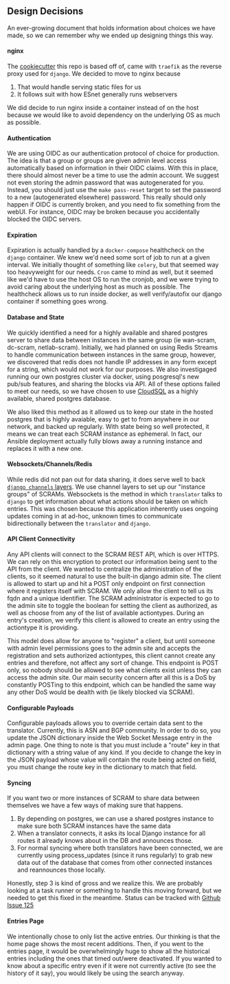 ## Design Decisions
An ever-growing document that holds information about choices we have made, so we can remember why we ended up designing
things this way.

#### nginx
The [cookiecutter](https://github.com/cookiecutter/cookiecutter-django) this repo is based off of, came with `traefik` 
as the reverse proxy used for `django`. We decided to move to nginx because
1. That would handle serving static files for us
1. It follows suit with how ESnet generally runs webservers

We did decide to run nginx inside a container instead of on the host because we would like to avoid dependency on the
underlying OS as much as possible.

#### Authentication
We are using OIDC as our authentication protocol of choice for production. The idea is that a group or groups are given
admin level access automatically based on information in their OIDC claims. With this in place, there should almost 
never be a time to use the admin account. We suggest not even storing the admin password that was autogenerated for you.
Instead, you should just use the `make pass-reset` target to set the password to a new (autogenerated elsewhere) 
password. This really should only happen if OIDC is currently broken, and you need to fix something from the webUI. For
instance, OIDC may be broken because you accidentally blocked the OIDC servers.

#### Expiration
Expiration is actually handled by a `docker-compose` healthcheck on the `django` container. We knew we'd need some sort
of job to run at a given interval. We initially thought of something like `celery`, but that seemed way too heavyweight
for our needs. `Cron` came to mind as well, but it seemed like we'd have to use the host OS to run the cronjob, and
we were trying to avoid caring about the underlying host as much as possible. The healthcheck allows us to run inside
docker, as well verify/autofix our django container if something goes wrong.

#### Database and State
We quickly identified a need for a highly available and shared postgres server to share data between instances in the 
same group (ie wan-scram, dc-scram, netlab-scram). Initially, we had planned on using Redis Streams to handle 
communication between instances in the same group, however, we discovered that redis does not handle IP addresses in any
form except for a string, which would not work for our purposes. We also investigaged running our own postgres cluster
via docker, using posgresql's new pub/sub features, and sharing the blocks via API. All of these options failed to 
meet our needs, so we have chosen to use [CloudSQL](https://cloud.google.com/sql) as a highly available, shared postgres
database.

We also liked this method as it allowed us to keep our state in the hosted postgres that is highly avaiable, easy to get
to from anywhere in our network, and backed up regularly. With state being so well protected, it means we can treat each
SCRAM instance as ephemeral. In fact, our Ansible deployment actually fully blows away a running instance and replaces 
it with a new one.

#### Websockets/Channels/Redis
While redis did not pan out for data sharing, it does serve well to back 
[`django channels` layers](https://channels.readthedocs.io/en/latest/topics/channel_layers.html). We use channel layers
to set up our "instance groups" of SCRAMs. Websockets is the method in which `translator` talks to `django` to get
information about what actions should be taken on which entries. This was chosen because this application inherently 
uses ongoing updates coming in at ad-hoc, unknown times to communicate bidirectionally between the `translator` and 
`django`.

#### API Client Connectivity
Any API clients will connect to the SCRAM REST API, which is over HTTPS. We can rely on this encryption to protect our
information being sent to the API from the client. We wanted to centralize the administration of the clients, so it 
seemed natural to use the built-in django admin site. The client is allowed to start up and hit a POST only endpoint on
first connection where it registers itself with SCRAM. We only allow the client to tell us its fqdn and a unique 
identifier. The SCRAM administrator is expected to go to the admin site to toggle the boolean for setting the client as 
authorized, as well as choose from any of the list of available actiontypes. During an entry's creation, we verify this
client is allowed to create an entry using the actiontype it is providing.

This model does allow for anyone to "register" a client, but until someone with admin level permissions goes to the admin
site and accepts the registration and sets authorized actiontypes, this client cannot create any entries and therefore,
not affect any sort of change. This endpoint is POST only, so nobody should be allowed to see what clients exist unless
they can access the admin site. Our main security concern after all this is a DoS by constantly POSTing to this endpoint,
which can be handled the same way any other DoS would be dealth with (ie likely blocked via SCRAM).

#### Configurable Payloads
Configurable payloads allows you to override certain data sent to the translator. Currently, this is ASN and BGP community.
In order to do so, you update the JSON dictionary inside the Web Socket Message entry in the admin page. One thing to note
is that you must include a "route" key in that dictionary with a string value of any kind. If you decide to change the 
key in the JSON payload whose value will contain the route being acted on field, you must change the route key in the 
dictionary to match that field.

#### Syncing
If you want two or more instances of SCRAM to share data between themselves we have a few ways of making sure that happens.

1. By depending on postgres, we can use a shared postgres instance to make sure both SCRAM instances have the same data
2. When a translator connects, it asks its local Django instance for all routes it already knows about in the DB and 
   announces those.
3. For normal syncing where both translators have been connected, we are currently using process_updates (since it runs 
   regularly) to grab new data out of the database that comes from other connected instances and reannounces those locally.

Honestly, step 3 is kind of gross and we realize this. We are probably looking at a task runner or something to handle
this moving forward, but we needed to get this fixed in the meantime. Status can be tracked with
[Github Issue 125](https://github.com/esnet-security/SCRAM/issues/125) 

#### Entries Page
We intentionally chose to only list the active entries. Our thinking is that the home page shows the most recent additions.
Then, if you went to the entries page, it would be overwhelmingly huge to show all the historical entries including the 
ones that timed out/were deactivated. If you wanted to know about a specific entry even if it were not currently active
(to see the history of it say), you would likely be using the search anyway.
